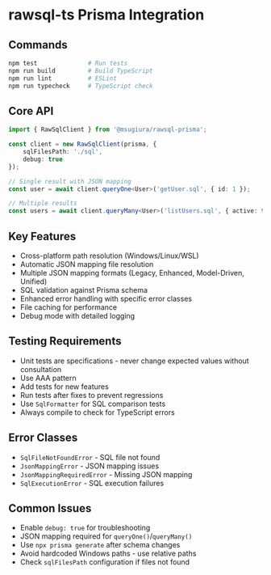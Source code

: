 # rawsql-ts Prisma Integration

## Commands
```bash
npm test              # Run tests
npm run build         # Build TypeScript
npm run lint          # ESLint
npm run typecheck     # TypeScript check
```

## Core API
```typescript
import { RawSqlClient } from '@msugiura/rawsql-prisma';

const client = new RawSqlClient(prisma, {
    sqlFilesPath: './sql',
    debug: true
});

// Single result with JSON mapping
const user = await client.queryOne<User>('getUser.sql', { id: 1 });

// Multiple results
const users = await client.queryMany<User>('listUsers.sql', { active: true });
```

## Key Features
- Cross-platform path resolution (Windows/Linux/WSL)
- Automatic JSON mapping file resolution
- Multiple JSON mapping formats (Legacy, Enhanced, Model-Driven, Unified)
- SQL validation against Prisma schema
- Enhanced error handling with specific error classes
- File caching for performance
- Debug mode with detailed logging

## Testing Requirements
- Unit tests are specifications - never change expected values without consultation
- Use AAA pattern
- Add tests for new features
- Run tests after fixes to prevent regressions
- Use `SqlFormatter` for SQL comparison tests
- Always compile to check for TypeScript errors

## Error Classes
- `SqlFileNotFoundError` - SQL file not found
- `JsonMappingError` - JSON mapping issues  
- `JsonMappingRequiredError` - Missing JSON mapping
- `SqlExecutionError` - SQL execution failures

## Common Issues
- Enable `debug: true` for troubleshooting
- JSON mapping required for `queryOne()`/`queryMany()` 
- Use `npx prisma generate` after schema changes
- Avoid hardcoded Windows paths - use relative paths
- Check `sqlFilesPath` configuration if files not found